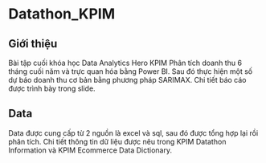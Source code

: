 # Datathon_KPIM

## Giới thiệu
Bài tập cuối khóa học Data Analytics Hero KPIM
Phân tích doanh thu 6 tháng cuối năm và trực quan hóa bằng Power BI. Sau đó thực hiện một số dự báo doanh thu cơ bản bằng phương pháp SARIMAX. 
Chi tiết báo cáo được trình bày trong slide.

## Data
Data được cung cấp từ 2 nguồn là excel và sql, sau đó được tổng hợp lại rồi phân tích. 
Chi tiết thông tin dữ liệu được nêu trong KPIM Datathon Information và KPIM Ecommerce Data Dictionary.

